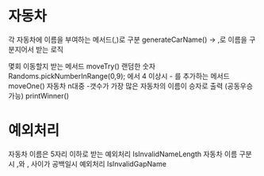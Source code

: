 # 자동차
각 자동차에 이름을 부여하는 메서드(,)로 구분 generateCarName()
-> ,로 이름을 구분지어서 받는 로직

몇회 이동할지 받는 메서드 moveTry()
랜덤한 숫자 Randoms.pickNumberInRange(0,9); 에서 4 이상시 - 를 추가하는 메서드 moveOne()
자동차 n대중 -갯수가 가장 많은 자동차의 이름이 승자로 출력 (공동우승 가능) printWinner()


# 예외처리
자동차 이름은 5자리 이하로 받는 예외처리 IsInvalidNameLength
자동차 이름 구분시 ,와 , 사이가 공백일시 예외처리 IsInvalidGapName

